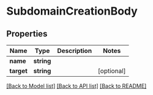 # SubdomainCreationBody

## Properties
Name | Type | Description | Notes
------------ | ------------- | ------------- | -------------
**name** | **string** |  | 
**target** | **string** |  | [optional] 

[[Back to Model list]](../../README.md#documentation-for-models) [[Back to API list]](../../README.md#documentation-for-api-endpoints) [[Back to README]](../../README.md)

